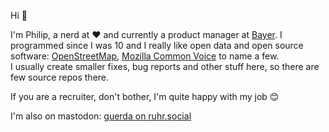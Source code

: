 Hi 👋 

I'm Philip, a nerd at ❤ and currently a product manager at [Bayer](https://www.bayer.com). I programmed since I was 10 and I really like open data and open source software: [OpenStreetMap](https://openstreetmap.org), [Mozilla Common Voice](https://commmonvoice.mozilla.org) to name a few.  
I usually create smaller fixes, bug reports and other stuff here, so there are few source repos there.

If you are a recruiter, don't bother, I'm quite happy with my job 😊

I'm also on mastodon: <a rel="me" href="https://ruhr.social/@guerda">guerda on ruhr.social</a>
